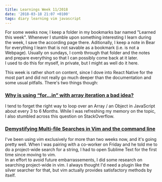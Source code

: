 ```yaml
---
title: Learnings Week 11/2018
date: '2018-03-18 21:07 +0100'
tags: diary learning vim javascript
---
```


For some weeks now, I keep a folder in my bookmarks bar named "Learned this
week". Whenever I stumble upon something interesting I learn during the week, I
save the according page there. Aditionally, I keep a note in Bear for everything
I learn that is not savable as a bookmark (i.e. is not a Webpage). Usually on
sundays, I comb through that folder and the notes and prepare everything so that
I can possibly come back at it later.  
I used to do this for myself, in private, but I might as well do it here.

This week is rather short on content, since I dove into React Native for the
most part and did not really go much deeper than the documentation and some
usual pitfalls. There's two things though:

### [Why is using “for…in” with array iteration a bad idea?](https://stackoverflow.com/questions/500504/why-is-using-for-in-with-array-iteration-a-bad-idea)

I tend to forget the right way to loop over an Array / an Object in JavaScript
about every 3 to 6 Months. While I was refreshing my memory on the topic, I also
stumbled across this question on StackOverflow.

### [Demystifying Multi-file Searches in Vim and the command line](https://seesparkbox.com/foundry/demystifying_multi_file_searches_in_vim_and_the_command_line)

I've been using vim exclusively for more than two weeks now, and it's going
pretty well. When I was pairing with a co-worker on Friday and he told me to do
a project-wide search for a string, I had to open Sublime Text for the first
time since moving to vim.  
In an effort to avoid future embarrassements, I did some research on searching
project-wide in vim. I always thought I'd need a plugin like the silver searcher
for that, but vim actually provides satisfactory methods by itself.
